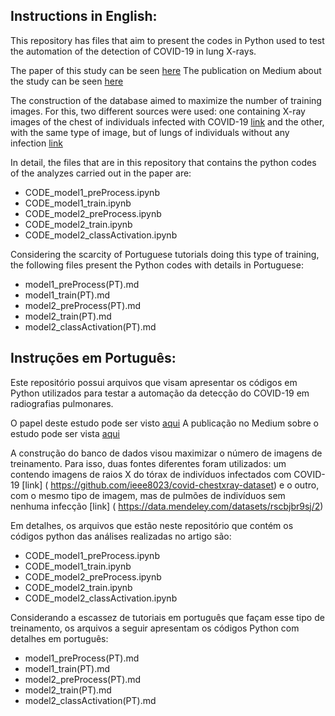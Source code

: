 ## Instructions in English: ##

This repository has files that aim to present the codes in Python used to test the automation of the detection of COVID-19 in lung X-rays.

The paper of this study can be seen [here](https://arxiv.org/abs/2007.05494)
The publication on Medium about the study can be seen [here](https//)

The construction of the database aimed to maximize the number of training images. For this, two different sources
were used: one containing X-ray images of the chest of individuals infected with COVID-19 [link]((https://github.com/ieee8023/covid-chestxray-dataset)) and the
other, with the same type of image, but of lungs of individuals without any infection [link]((https://data.mendeley.com/datasets/rscbjbr9sj/2))

In detail, the files that are in this repository that contains the python codes of the analyzes carried out in the paper are:

- CODE_model1_preProcess.ipynb
- CODE_model1_train.ipynb
- CODE_model2_preProcess.ipynb
- CODE_model2_train.ipynb
- CODE_model2_classActivation.ipynb

Considering the scarcity of Portuguese tutorials doing this type of training, the following files present the Python codes with details in Portuguese:

- model1_preProcess(PT).md
- model1_train(PT).md
- model2_preProcess(PT).md
- model2_train(PT).md
- model2_classActivation(PT).md

## Instruções em Português: ##

Este repositório possui arquivos que visam apresentar os códigos em Python utilizados para testar a automação da detecção do COVID-19 em radiografias pulmonares.

O papel deste estudo pode ser visto [aqui](https://arxiv.org/abs/2007.05494)
A publicação no Medium sobre o estudo pode ser vista [aqui](https//)

A construção do banco de dados visou maximizar o número de imagens de treinamento. Para isso, duas fontes diferentes
foram utilizados: um contendo imagens de raios X do tórax de indivíduos infectados com COVID-19 [link] (
https://github.com/ieee8023/covid-chestxray-dataset) e o
outro, com o mesmo tipo de imagem, mas de pulmões de indivíduos sem nenhuma infecção [link] (
https://data.mendeley.com/datasets/rscbjbr9sj/2)

Em detalhes, os arquivos que estão neste repositório que contém os códigos python das análises realizadas no artigo são:

- CODE_model1_preProcess.ipynb
- CODE_model1_train.ipynb
- CODE_model2_preProcess.ipynb
- CODE_model2_train.ipynb
- CODE_model2_classActivation.ipynb

Considerando a escassez de tutoriais em português que façam esse tipo de treinamento, os arquivos a seguir apresentam os códigos Python com detalhes em português:

- model1_preProcess(PT).md
- model1_train(PT).md
- model2_preProcess(PT).md
- model2_train(PT).md
- model2_classActivation(PT).md
